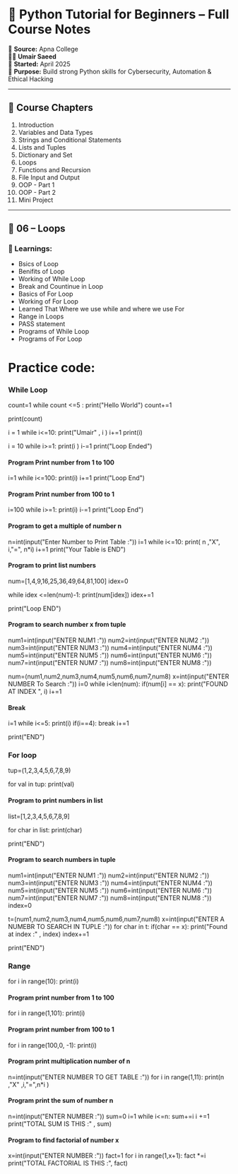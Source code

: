 # 🐍 Python Tutorial for Beginners – Full Course Notes

🎥 **Source:** Apna College  
🧑‍💻 **Umair Saeed**  
📅 **Started:** April 2025  
📘 **Purpose:** Build strong Python skills for Cybersecurity, Automation & Ethical Hacking

---

## 📑 Course Chapters

1. Introduction
2. Variables and Data Types
3. Strings and Conditional Statements
4. Lists and Tuples
5. Dictionary and Set
6. Loops
7. Functions and Recursion
8. File Input and Output
9. OOP - Part 1
10. OOP - Part 2
11. Mini Project

---

## 🧠 06 – Loops

### 🔑 Learnings:
- Bsics of Loop 
- Benifits of Loop
- Working of While Loop
- Break and Countinue in Loop
- Basics of For Loop 
- Working of For Loop
- Learned That Where we use while and where we use For
- Range in Loops
- PASS statement
- Programs of While Loop
- Programs of For Loop


# Practice code:


### While Loop

count=1
while count <=5 : 
    print("Hello World")
    count+=1

print(count)

i = 1
while i<=10:
    print("Umair" , i )
    i+=1
print(i) 

i = 10
while i>=1:
    print(i )
    i-=1
print("Loop Ended") 

#### Program Print number from 1 to 100

i=1
while i<=100:
    print(i)
    i+=1
print("Loop End")

#### Program Print number from 100 to 1

i=100
while i>=1:
    print(i)
    i-=1
print("Loop End")

#### Program to get a multiple of number n

n=int(input("Enter Number to Print Table :"))
i=1
while i<=10:
    print( n ,"X", i,"=", n*i)
    i+=1
print("Your Table is END")


#### Program to print list numbers

num=[1,4,9,16,25,36,49,64,81,100]
idex=0

while idex <=len(num)-1:
    print(num[idex])
    idex+=1

print("Loop END")

#### Program to search number x from tuple

num1=int(input("ENTER NUM1 :"))
num2=int(input("ENTER NUM2 :"))
num3=int(input("ENTER NUM3 :"))
num4=int(input("ENTER NUM4 :"))
num5=int(input("ENTER NUM5 :"))
num6=int(input("ENTER NUM6 :"))
num7=int(input("ENTER NUM7 :"))
num8=int(input("ENTER NUM8 :"))

num=(num1,num2,num3,num4,num5,num6,num7,num8)
x=int(input("ENTER NUMBER To Search :"))
i=0
while i<len(num):
    if(num[i] == x):
        print("FOUND AT INDEX ", i)
    i+=1


#### Break

i=1
while i<=5:
    print(i)
    if(i==4):
        break
    i+=1

print("END")

### For loop 

tup=(1,2,3,4,5,6,7,8,9)

for val in tup:
    print(val)

#### Program to print numbers in list

list=[1,2,3,4,5,6,7,8,9]

for char in list:
    print(char)

print("END")

#### Program to search numbers in tuple

num1=int(input("ENTER NUM1 :"))
num2=int(input("ENTER NUM2 :"))
num3=int(input("ENTER NUM3 :"))
num4=int(input("ENTER NUM4 :"))
num5=int(input("ENTER NUM5 :"))
num6=int(input("ENTER NUM6 :"))
num7=int(input("ENTER NUM7 :"))
num8=int(input("ENTER NUM8 :"))
index=0

t=(num1,num2,num3,num4,num5,num6,num7,num8)
x=int(input("ENTER A NUMEBR TO SEARCH IN TUPLE :"))
for char in t:
    if(char == x):
        print("Found at index :" , index)
    index+=1

print("END")


### Range

for i in range(10):
    print(i)


#### Program print number from 1 to 100

for i in range(1,101):
    print(i)

#### Program print number from 100 to 1

for i in range(100,0, -1):
    print(i)

#### Program print multiplication number of n
n=int(input("ENTER NUMBER TO GET TABLE :"))
for i in range(1,11):
    print(n ,"X" ,i,"=",n*i )


#### Program print the sum of number n

n=int(input("ENTER NUMBER :"))
sum=0
i=1
while i<=n:
    sum+=i
    i +=1
print("TOTAL SUM IS THIS :" , sum)

#### Program to find factorial of number x

x=int(input("ENTER NUMBER :"))
fact=1
for i  in range(1,x+1):
    fact *=i
print("TOTAL FACTORIAL IS THIS :", fact)
